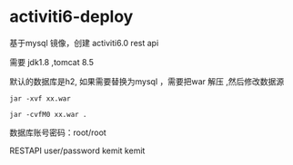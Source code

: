 # activiti6-deploy

基于mysql 镜像，创建 activiti6.0 rest api

需要 jdk1.8 ,tomcat 8.5

默认的数据库是h2, 如果需要替换为mysql ，需要把war 解压 ,然后修改数据源
```
jar -xvf xx.war

jar -cvfM0 xx.war .
```

数据库账号密码：root/root

RESTAPI user/password  kemit kemit
